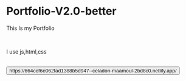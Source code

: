 # Portfolio-V2.0-better

<p>This Is my Portfolio</p>
<br>
<p>I use js,html,css</p>
<br>
<button><a>https://664cef6e062fad1388b5d947--celadon-maamoul-2bd8c0.netlify.app/</a></button>
